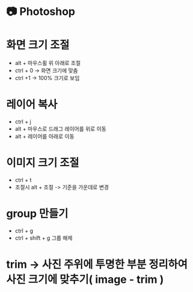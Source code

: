 # 📷 Photoshop

# 화면 크기 조절
- alt + 마우스휠 위 아래로 조절
- ctrl + 0 -> 화면 크기에 맞춤
- ctrl +1 -> 100% 크기로 보임

# 레이어 복사
- ctrl + j
- alt + 마우스로 드래그 레이어를 위로 이동
- alt + 레이어를 아래로 이동

# 이미지 크기 조절
- ctrl + t
- 조절시 alt + 조절 -> 기준을 가운데로 변경

# group 만들기
- ctrl + g
- ctrl + shift + g 그룹 해제


# trim -> 사진 주위에 투명한 부분 정리하여 사진 크기에 맞추기( image - trim )

